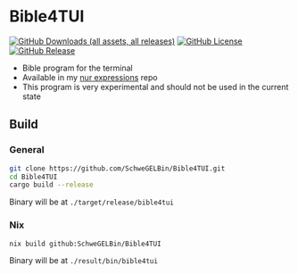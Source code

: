 # Bible4TUI
[![GitHub Downloads (all assets, all releases)](https://img.shields.io/github/downloads/SchweGELBin/Bible4TUI/total)](https://github.com/SchweGELBin/Bible4TUI/releases)
[![GitHub License](https://img.shields.io/github/license/SchweGELBin/Bible4TUI)](../LICENSE)
[![GitHub Release](https://img.shields.io/github/v/release/SchweGELBin/Bible4TUI)](https://github.com/SchweGELBin/Bible4TUI/releases/latest)

- Bible program for the terminal
- Available in my [nur expressions](https://github.com/SchweGELBin/nur-expressions) repo
- This program is very experimental and should not be used in the current state

## Build

### General
``` bash
git clone https://github.com/SchweGELBin/Bible4TUI.git
cd Bible4TUI
cargo build --release
```
Binary will be at `./target/release/bible4tui`

### Nix
``` bash
nix build github:SchweGELBin/Bible4TUI
```
Binary will be at `./result/bin/bible4tui`
